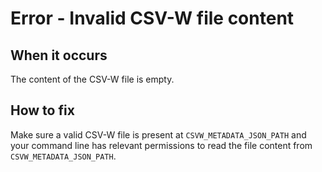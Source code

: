 # Error - Invalid CSV-W file content

## When it occurs

The content of the CSV-W file is empty.

## How to fix

Make sure a valid CSV-W file is present at `CSVW_METADATA_JSON_PATH` and your command line has relevant permissions to read the file content from `CSVW_METADATA_JSON_PATH`.
